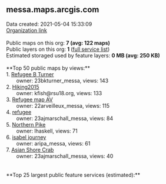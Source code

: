 <h2>messa.maps.arcgis.com</h2> Data created: 2021-05-04 15:33:09 <br /><a target='new' href='https://messa.maps.arcgis.com'>Organization link</a><br /><br />Public maps on this org: <b>7 (avg: 122 maps)</b><br />Public layers on this org: <b>1 </b>(<a target='new' href='https://services.arcgis.com/fwjBQ68bTGA6aZPb/ArcGIS/rest/services'>full service list</a>)<br />Estimated storaged used by feature layers: <b>0 MB (avg: 250 KB)</b><br /><br />**Top 50 public maps by views:**<br />  1. <a target='new' href='https://www.arcgis.com/home/item.html?id=99b03ab7199f49e7a722c3e7cf29a011'>Refugee B Turner</a> <br />  &nbsp;&nbsp;&nbsp;&nbsp; &nbsp;&nbsp;owner: 23bkturner_messa, views: 143<br />  2. <a target='new' href='https://www.arcgis.com/home/item.html?id=271cdfe90b144d9da21505cf7b1b38b6'>Hiking2015</a> <br />  &nbsp;&nbsp;&nbsp;&nbsp; &nbsp;&nbsp;owner: kfish@rsu18.org, views: 133<br />  3. <a target='new' href='https://www.arcgis.com/home/item.html?id=9058d59c1c68469287d2ff7121d7e666'>Refugee map AV</a> <br />  &nbsp;&nbsp;&nbsp;&nbsp; &nbsp;&nbsp;owner: 22arveilleux_messa, views: 115<br />  4. <a target='new' href='https://www.arcgis.com/home/item.html?id=6a4c4b0cd3db45ea8403162b09bfd264'>refugee</a> <br />  &nbsp;&nbsp;&nbsp;&nbsp; &nbsp;&nbsp;owner: 23ajmarschall_messa, views: 84<br />  5. <a target='new' href='https://www.arcgis.com/home/item.html?id=6be62431dd3d44508287af75daa41b3a'>Northern Pike</a> <br />  &nbsp;&nbsp;&nbsp;&nbsp; &nbsp;&nbsp;owner: lhaskell, views: 71<br />  6. <a target='new' href='https://www.arcgis.com/home/item.html?id=141164ae642c4e0590afa6678c086455'>isabel journey</a> <br />  &nbsp;&nbsp;&nbsp;&nbsp; &nbsp;&nbsp;owner: aripa_messa, views: 61<br />  7. <a target='new' href='https://www.arcgis.com/home/item.html?id=64fef907508c4cf6819515115d999d94'>Asian Shore Crab</a> <br />  &nbsp;&nbsp;&nbsp;&nbsp; &nbsp;&nbsp;owner: 23ajmarschall_messa, views: 40<br /><br /><br />**Top 25 largest public feature services (estimated):**<br />